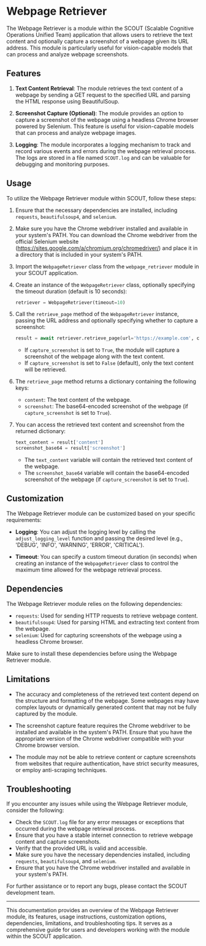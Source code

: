 # Webpage Retriever

The Webpage Retriever is a module within the SCOUT (Scalable Cognitive Operations Unified Team) application that allows users to retrieve the text content and optionally capture a screenshot of a webpage given its URL address. This module is particularly useful for vision-capable models that can process and analyze webpage screenshots.

## Features

1. **Text Content Retrieval**: The module retrieves the text content of a webpage by sending a GET request to the specified URL and parsing the HTML response using BeautifulSoup.

2. **Screenshot Capture (Optional)**: The module provides an option to capture a screenshot of the webpage using a headless Chrome browser powered by Selenium. This feature is useful for vision-capable models that can process and analyze webpage images.

3. **Logging**: The module incorporates a logging mechanism to track and record various events and errors during the webpage retrieval process. The logs are stored in a file named `SCOUT.log` and can be valuable for debugging and monitoring purposes.

## Usage

To utilize the Webpage Retriever module within SCOUT, follow these steps:

1. Ensure that the necessary dependencies are installed, including `requests`, `beautifulsoup4`, and `selenium`.

2. Make sure you have the Chrome webdriver installed and available in your system's PATH. You can download the Chrome webdriver from the official Selenium website (https://sites.google.com/a/chromium.org/chromedriver/) and place it in a directory that is included in your system's PATH.

3. Import the `WebpageRetriever` class from the `webpage_retriever` module in your SCOUT application.

4. Create an instance of the `WebpageRetriever` class, optionally specifying the timeout duration (default is 10 seconds):
   ```python
   retriever = WebpageRetriever(timeout=10)
   ```

5. Call the `retrieve_page` method of the `WebpageRetriever` instance, passing the URL address and optionally specifying whether to capture a screenshot:
   ```python
   result = await retriever.retrieve_page(url='https://example.com', capture_screenshot=True)
   ```

   - If `capture_screenshot` is set to `True`, the module will capture a screenshot of the webpage along with the text content.
   - If `capture_screenshot` is set to `False` (default), only the text content will be retrieved.

6. The `retrieve_page` method returns a dictionary containing the following keys:
   - `content`: The text content of the webpage.
   - `screenshot`: The base64-encoded screenshot of the webpage (if `capture_screenshot` is set to `True`).

7. You can access the retrieved text content and screenshot from the returned dictionary:
   ```python
   text_content = result['content']
   screenshot_base64 = result['screenshot']
   ```

   - The `text_content` variable will contain the retrieved text content of the webpage.
   - The `screenshot_base64` variable will contain the base64-encoded screenshot of the webpage (if `capture_screenshot` is set to `True`).

## Customization

The Webpage Retriever module can be customized based on your specific requirements:

- **Logging**: You can adjust the logging level by calling the `adjust_logging_level` function and passing the desired level (e.g., 'DEBUG', 'INFO', 'WARNING', 'ERROR', 'CRITICAL').

- **Timeout**: You can specify a custom timeout duration (in seconds) when creating an instance of the `WebpageRetriever` class to control the maximum time allowed for the webpage retrieval process.

## Dependencies

The Webpage Retriever module relies on the following dependencies:

- `requests`: Used for sending HTTP requests to retrieve webpage content.
- `beautifulsoup4`: Used for parsing HTML and extracting text content from the webpage.
- `selenium`: Used for capturing screenshots of the webpage using a headless Chrome browser.

Make sure to install these dependencies before using the Webpage Retriever module.

## Limitations

- The accuracy and completeness of the retrieved text content depend on the structure and formatting of the webpage. Some webpages may have complex layouts or dynamically generated content that may not be fully captured by the module.

- The screenshot capture feature requires the Chrome webdriver to be installed and available in the system's PATH. Ensure that you have the appropriate version of the Chrome webdriver compatible with your Chrome browser version.

- The module may not be able to retrieve content or capture screenshots from websites that require authentication, have strict security measures, or employ anti-scraping techniques.

## Troubleshooting

If you encounter any issues while using the Webpage Retriever module, consider the following:

- Check the `SCOUT.log` file for any error messages or exceptions that occurred during the webpage retrieval process.
- Ensure that you have a stable internet connection to retrieve webpage content and capture screenshots.
- Verify that the provided URL is valid and accessible.
- Make sure you have the necessary dependencies installed, including `requests`, `beautifulsoup4`, and `selenium`.
- Ensure that you have the Chrome webdriver installed and available in your system's PATH.

For further assistance or to report any bugs, please contact the SCOUT development team.

---

This documentation provides an overview of the Webpage Retriever module, its features, usage instructions, customization options, dependencies, limitations, and troubleshooting tips. It serves as a comprehensive guide for users and developers working with the module within the SCOUT application.